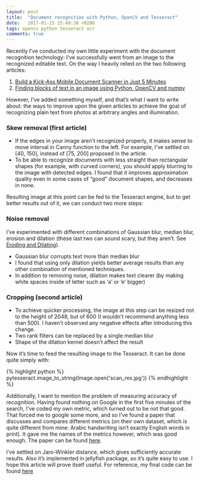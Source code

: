 ```yaml
---
layout: post
title:  "Document recognition with Python, OpenCV and Tesseract"
date:   2017-01-15 15:49:38 +0200
tags: opencv python tesseract ocr
comments: true
---
```


Recently I’ve conducted my own little experiment with the document recognition technology: I’ve successfully went from an image to the recognized editable text.<!--more-->
On the way I heavily relied on the two following articles:

1. [Build a Kick-Ass Mobile Document Scanner in Just 5 Minutes](http://www.pyimagesearch.com/2014/09/01/build-kick-ass-mobile-document-scanner-just-5-minutes/)
2. [Finding blocks of text in an image using Python, OpenCV and numpy](http://www.danvk.org/2015/01/07/finding-blocks-of-text-in-an-image-using-python-opencv-and-numpy.html)

However, I’ve added something myself, and that’s what I want to write about: the ways to improve upon the given articles to achieve the goal of recognizing plain text from photos at arbitrary angles and illumination.

### Skew removal (first article)

* If the edges in your image aren’t recognized properly, it makes sense to move interval in Canny function to the left. For example, I’ve settled on [40, 150], instead of [75, 200] proposed in the article.
* To be able to recognize documents with less straight than rectangular shapes (for example, with curved corners), you should apply blurring to the image with detected edges. I found that it improves approximation quality even in some cases of “good” document shapes, and decreases in none.

Resulting image at this point can be fed to the Tesseract engine, but to get better results out of it, we can conduct two more steps:

### Noise removal
I’ve experimented with different combinations of Gaussian blur, median blur, erosion and dilation (these last two can sound scary, but they aren’t. See [Eroding and Dilating](http://docs.opencv.org/2.4/doc/tutorials/imgproc/erosion_dilatation/erosion_dilatation.html)).

* Gaussian blur corrupts text more than median blur
* I found that using only dilation yields better average results than any other combination of mentioned techniques. 
* In addition to removing noise, dilation makes text clearer (by making white spaces inside of letter such as ‘a’ or ‘e’ bigger)

### Cropping (second article)
* To achieve quicker processing, the image at this step can be resized not to the height of 2048, but of 600 (I wouldn’t recommend anything less than 500). I haven’t observed any negative effects after introducing this change.
* Two rank filters can be replaced by a single median blur
* Shape of the dilation kernel doesn’t affect the result

Now it’s time to feed the resulting image to the Tesseract. It can be done quite simply with:

{% highlight python %}
pytesseract.image_to_string(Image.open('scan_res.jpg'))
{% endhighlight %}

Additionally, I want to mention the problem of measuring accuracy of recognition. Having found nothing on Google in the first five minutes of the search, I’ve coded my own metric, which turned out to be not that good. That forced me to google some more, and so I’ve found a paper that discusses and compares different metrics (on their own dataset, which is quite different from mine: Arabic handwriting isn’t exactly English words in print). It gave me the names of the metrics however, which was good enough. The paper can be found [here](http://www.ijcsi.org/papers/IJCSI-11-3-1-18-26.pdf).

I’ve settled on Jaro-Winkler distance, which gives sufficiently accurate results. Also it’s implemented in jellyfish package, so it’s quite easy to use.
I hope this article will prove itself useful. 
For reference, my final code can be found [here](https://github.com/AwesomeLemon/document-recognition)